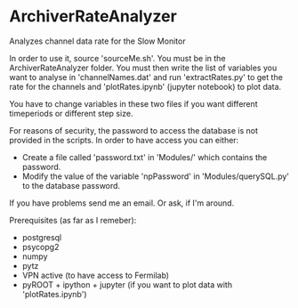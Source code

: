 # ArchiverRateAnalyzer
Analyzes channel data rate for the Slow Monitor

In order to use it, source 'sourceMe.sh'. You must be in the ArchiverRateAnalyzer folder.
You must then write the list of variables you want to analyse in 'channelNames.dat' and run 'extractRates.py' to get the rate for the channels and 'plotRates.ipynb' (jupyter notebook) to plot data.

You have to change variables in these two files if you want different timeperiods or different step size.

For reasons of security, the password to access the database is not provided in the scripts. In order to have access you can either:
- Create a file called 'password.txt' in 'Modules/' which contains the password.
- Modify the value of the variable 'npPassword' in 'Modules/querySQL.py' to the database password.

If you have problems send me an email. Or ask, if I'm around.

Prerequisites (as far as I remeber):<br/>
- postgresql<br/>
- psycopg2<br/>
- numpy<br/>
- pytz<br/>
- VPN active (to have access to Fermilab)<br/>
- pyROOT + ipython + jupyter (if you want to plot data with 'plotRates.ipynb')
